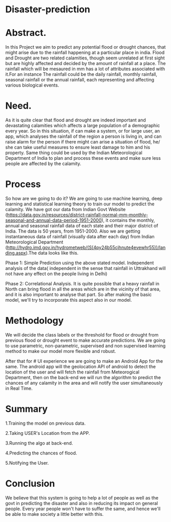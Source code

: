 # Disaster-prediction
# Abstract.
In this Project we aim to predict any potential flood or drought chances, that might arise due to the rainfall happening at a particular place in india. Flood and Drought are two related calamities, though seem unrelated at first sight but are highly affected and decided by the amount of rainfall at a place. The rainfall which will be mesaured in mm has a lot of attributes associated with it.For an instance The rainfall could be the daily rainfall, monthly rainfall, seasonal rainfall or the annual rainfall, each representing and affecting various biological events.



# Need.
As it is quite clear that flood and drought are indeed important and devastating calamities which affects a large population of a demographic every year. So in this situation, if can make a system, or for large user, an app, which analyses the rainfall of the region a person is living in, and can raise alarm for the person if there might can arise a situation of flood, he/ she can take useful measures to ensure least damage to him and his property. Same thing could be used by the Indian Meteorological Department of India to plan and process these events and make sure less people are affected by the calamity.


# Process
So how are we going to do it? We are going to use machine learning, deep learning and statistical learning theory to train our model to predict the calamity. We have got our data from Indian Govt Website (https://data.gov.in/resources/district-rainfall-normal-mm-monthly-seasonal-and-annual-data-period-1951-2000), it contains the monthly, annual and seasonal rainfall data of each state and their major district of India. The data is 50 years, from 1951-2000. Also we are getting instantaneous data of rainfall (visually data after each day) from Indian Meteorological Department (http://hydro.imd.gov.in/hydrometweb/(S(4py24b55cjhnute4evewhr55))/landing.aspx).The data looks like this.

Phase 1:
Simple Prediction using the above stated model. Independent analysis of the data( independent in the sense that rainfall in Uttrakhand will not have any effect on the people living in Delhi)

Phase 2:
Correlational Analysis.
It is quite possible that a heavy rainfall in North can bring flood in all the areas which are in the vicinity of that area, and it is also important to analyse that part. So after making the basic model, we'll try to incorporate this aspect also in our model.


# Methodology
We will decide the class labels or the threshold for flood or drought from previous flood or drought event to make accurate predictions. We are going to use parametric, non-parametric, supervised and non supervised learning method to make our model more flexible and robust.

After that for # UI experience we are going to make an Android App for the same. The android app will the geolocation API of android to detect the location of the user and will fetch the rainfall from Meteorogical Department, then on the back-end we will run the algorithm to predict the chances of any calamity in the area and will notify the user simultaneously in Real Time.


# Summary
1.Training the model on previous data.

2.Taking USER's Location from the APP.

3.Running the algo at back-end.

4.Predicting the chances of flood.

5.Notifying the User.


# Conclusion
We believe that this system is going to help a lot of people as well as the govt in predicting the disaster and also in reducing its impact on general people. Every year people won't have to suffer the same, and hence we'll be able to make society a little better with this.


